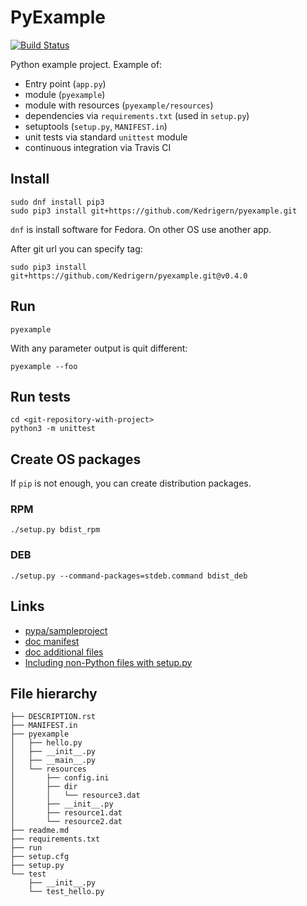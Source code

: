 # PyExample

[![Build Status](https://travis-ci.org/Kedrigern/pyexample.svg?branch=master)](https://travis-ci.org/Kedrigern/pyexample)

Python example project. Example of:

* Entry point (`app.py`)
* module (`pyexample`)
* module with resources (`pyexample/resources`)
* dependencies via `requirements.txt` (used in `setup.py`)
* setuptools (`setup.py`, `MANIFEST.in`)
* unit tests via standard `unittest` module
* continuous integration via Travis CI

## Install

```
sudo dnf install pip3
sudo pip3 install git+https://github.com/Kedrigern/pyexample.git
```

`dnf` is install software for Fedora. On other OS use another app.

After git url you can specify tag:

```
sudo pip3 install git+https://github.com/Kedrigern/pyexample.git@v0.4.0
```

## Run

```
pyexample
```

With any parameter output is quit different:

```
pyexample --foo
```

## Run tests

```
cd <git-repository-with-project>
python3 -m unittest
```

## Create OS packages

If `pip` is not enough, you can create distribution packages.

### RPM

```
./setup.py bdist_rpm
```
### DEB

```
./setup.py --command-packages=stdeb.command bdist_deb
```


## Links

* [pypa/sampleproject](http://github.com/pypa/sampleproject)
* [doc manifest](https://docs.python.org/3.4/distutils/sourcedist.html#specifying-the-files-to-distribute)
* [doc additional files](https://docs.python.org/3.4/distutils/setupscript.html#installing-additional-files)
* [Including non-Python files with setup.py](http://stackoverflow.com/questions/1612733/including-non-python-files-with-setup-py)

## File hierarchy

```
├── DESCRIPTION.rst
├── MANIFEST.in
├── pyexample
│   ├── hello.py
│   ├── __init__.py
│   ├── __main__.py
│   └── resources
│       ├── config.ini
│       ├── dir
│       │   └── resource3.dat
│       ├── __init__.py
│       ├── resource1.dat
│       └── resource2.dat
├── readme.md
├── requirements.txt
├── run
├── setup.cfg
├── setup.py
└── test
    ├── __init__.py
    └── test_hello.py
```
